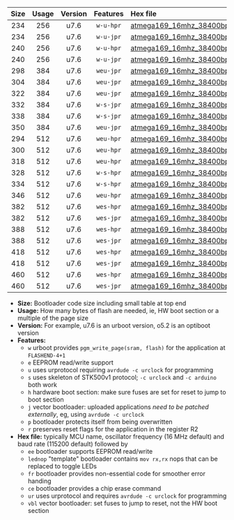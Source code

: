 |Size|Usage|Version|Features|Hex file|
|:-:|:-:|:-:|:-:|:--|
|234|256|u7.6|`w-u-hpr`|[atmega169_16mhz_38400bps_ur.hex](https://raw.githubusercontent.com/stefanrueger/urboot/main/bootloaders/atmega169/fcpu_16mhz/38400_bps/atmega169_16mhz_38400bps_ur.hex)|
|234|256|u7.6|`w-u-jpr`|[atmega169_16mhz_38400bps_ur_vbl.hex](https://raw.githubusercontent.com/stefanrueger/urboot/main/bootloaders/atmega169/fcpu_16mhz/38400_bps/atmega169_16mhz_38400bps_ur_vbl.hex)|
|240|256|u7.6|`w-u-hpr`|[atmega169_16mhz_38400bps_lednop_ur.hex](https://raw.githubusercontent.com/stefanrueger/urboot/main/bootloaders/atmega169/fcpu_16mhz/38400_bps/atmega169_16mhz_38400bps_lednop_ur.hex)|
|240|256|u7.6|`w-u-jpr`|[atmega169_16mhz_38400bps_lednop_ur_vbl.hex](https://raw.githubusercontent.com/stefanrueger/urboot/main/bootloaders/atmega169/fcpu_16mhz/38400_bps/atmega169_16mhz_38400bps_lednop_ur_vbl.hex)|
|298|384|u7.6|`weu-jpr`|[atmega169_16mhz_38400bps_ee_ur_vbl.hex](https://raw.githubusercontent.com/stefanrueger/urboot/main/bootloaders/atmega169/fcpu_16mhz/38400_bps/atmega169_16mhz_38400bps_ee_ur_vbl.hex)|
|304|384|u7.6|`weu-jpr`|[atmega169_16mhz_38400bps_ee_lednop_ur_vbl.hex](https://raw.githubusercontent.com/stefanrueger/urboot/main/bootloaders/atmega169/fcpu_16mhz/38400_bps/atmega169_16mhz_38400bps_ee_lednop_ur_vbl.hex)|
|322|384|u7.6|`weu-jpr`|[atmega169_16mhz_38400bps_ee_lednop_fr_ur_vbl.hex](https://raw.githubusercontent.com/stefanrueger/urboot/main/bootloaders/atmega169/fcpu_16mhz/38400_bps/atmega169_16mhz_38400bps_ee_lednop_fr_ur_vbl.hex)|
|332|384|u7.6|`w-s-jpr`|[atmega169_16mhz_38400bps_vbl.hex](https://raw.githubusercontent.com/stefanrueger/urboot/main/bootloaders/atmega169/fcpu_16mhz/38400_bps/atmega169_16mhz_38400bps_vbl.hex)|
|338|384|u7.6|`w-s-jpr`|[atmega169_16mhz_38400bps_lednop_vbl.hex](https://raw.githubusercontent.com/stefanrueger/urboot/main/bootloaders/atmega169/fcpu_16mhz/38400_bps/atmega169_16mhz_38400bps_lednop_vbl.hex)|
|350|384|u7.6|`weu-jpr`|[atmega169_16mhz_38400bps_ee_lednop_fr_ce_ur_vbl.hex](https://raw.githubusercontent.com/stefanrueger/urboot/main/bootloaders/atmega169/fcpu_16mhz/38400_bps/atmega169_16mhz_38400bps_ee_lednop_fr_ce_ur_vbl.hex)|
|294|512|u7.6|`weu-hpr`|[atmega169_16mhz_38400bps_ee_ur.hex](https://raw.githubusercontent.com/stefanrueger/urboot/main/bootloaders/atmega169/fcpu_16mhz/38400_bps/atmega169_16mhz_38400bps_ee_ur.hex)|
|300|512|u7.6|`weu-hpr`|[atmega169_16mhz_38400bps_ee_lednop_ur.hex](https://raw.githubusercontent.com/stefanrueger/urboot/main/bootloaders/atmega169/fcpu_16mhz/38400_bps/atmega169_16mhz_38400bps_ee_lednop_ur.hex)|
|318|512|u7.6|`weu-hpr`|[atmega169_16mhz_38400bps_ee_lednop_fr_ur.hex](https://raw.githubusercontent.com/stefanrueger/urboot/main/bootloaders/atmega169/fcpu_16mhz/38400_bps/atmega169_16mhz_38400bps_ee_lednop_fr_ur.hex)|
|328|512|u7.6|`w-s-hpr`|[atmega169_16mhz_38400bps.hex](https://raw.githubusercontent.com/stefanrueger/urboot/main/bootloaders/atmega169/fcpu_16mhz/38400_bps/atmega169_16mhz_38400bps.hex)|
|334|512|u7.6|`w-s-hpr`|[atmega169_16mhz_38400bps_lednop.hex](https://raw.githubusercontent.com/stefanrueger/urboot/main/bootloaders/atmega169/fcpu_16mhz/38400_bps/atmega169_16mhz_38400bps_lednop.hex)|
|346|512|u7.6|`weu-hpr`|[atmega169_16mhz_38400bps_ee_lednop_fr_ce_ur.hex](https://raw.githubusercontent.com/stefanrueger/urboot/main/bootloaders/atmega169/fcpu_16mhz/38400_bps/atmega169_16mhz_38400bps_ee_lednop_fr_ce_ur.hex)|
|382|512|u7.6|`wes-hpr`|[atmega169_16mhz_38400bps_ee.hex](https://raw.githubusercontent.com/stefanrueger/urboot/main/bootloaders/atmega169/fcpu_16mhz/38400_bps/atmega169_16mhz_38400bps_ee.hex)|
|382|512|u7.6|`wes-jpr`|[atmega169_16mhz_38400bps_ee_vbl.hex](https://raw.githubusercontent.com/stefanrueger/urboot/main/bootloaders/atmega169/fcpu_16mhz/38400_bps/atmega169_16mhz_38400bps_ee_vbl.hex)|
|388|512|u7.6|`wes-hpr`|[atmega169_16mhz_38400bps_ee_lednop.hex](https://raw.githubusercontent.com/stefanrueger/urboot/main/bootloaders/atmega169/fcpu_16mhz/38400_bps/atmega169_16mhz_38400bps_ee_lednop.hex)|
|388|512|u7.6|`wes-jpr`|[atmega169_16mhz_38400bps_ee_lednop_vbl.hex](https://raw.githubusercontent.com/stefanrueger/urboot/main/bootloaders/atmega169/fcpu_16mhz/38400_bps/atmega169_16mhz_38400bps_ee_lednop_vbl.hex)|
|418|512|u7.6|`wes-hpr`|[atmega169_16mhz_38400bps_ee_lednop_fr.hex](https://raw.githubusercontent.com/stefanrueger/urboot/main/bootloaders/atmega169/fcpu_16mhz/38400_bps/atmega169_16mhz_38400bps_ee_lednop_fr.hex)|
|418|512|u7.6|`wes-jpr`|[atmega169_16mhz_38400bps_ee_lednop_fr_vbl.hex](https://raw.githubusercontent.com/stefanrueger/urboot/main/bootloaders/atmega169/fcpu_16mhz/38400_bps/atmega169_16mhz_38400bps_ee_lednop_fr_vbl.hex)|
|460|512|u7.6|`wes-hpr`|[atmega169_16mhz_38400bps_ee_lednop_fr_ce.hex](https://raw.githubusercontent.com/stefanrueger/urboot/main/bootloaders/atmega169/fcpu_16mhz/38400_bps/atmega169_16mhz_38400bps_ee_lednop_fr_ce.hex)|
|460|512|u7.6|`wes-jpr`|[atmega169_16mhz_38400bps_ee_lednop_fr_ce_vbl.hex](https://raw.githubusercontent.com/stefanrueger/urboot/main/bootloaders/atmega169/fcpu_16mhz/38400_bps/atmega169_16mhz_38400bps_ee_lednop_fr_ce_vbl.hex)|

- **Size:** Bootloader code size including small table at top end
- **Usage:** How many bytes of flash are needed, ie, HW boot section or a multiple of the page size
- **Version:** For example, u7.6 is an urboot version, o5.2 is an optiboot version
- **Features:**
  + `w` urboot provides `pgm_write_page(sram, flash)` for the application at `FLASHEND-4+1`
  + `e` EEPROM read/write support
  + `u` uses urprotocol requiring `avrdude -c urclock` for programming
  + `s` uses skeleton of STK500v1 protocol; `-c urclock` and `-c arduino` both work
  + `h` hardware boot section: make sure fuses are set for reset to jump to boot section
  + `j` vector bootloader: uploaded applications *need to be patched externally*, eg, using `avrdude -c urclock`
  + `p` bootloader protects itself from being overwritten
  + `r` preserves reset flags for the application in the register R2
- **Hex file:** typically MCU name, oscillator frequency (16 MHz default) and baud rate (115200 default) followed by
  + `ee` bootloader supports EEPROM read/write
  + `lednop` "template" bootloader contains `mov rx,rx` nops that can be replaced to toggle LEDs
  + `fr` bootloader provides non-essential code for smoother error handing
  + `ce` bootloader provides a chip erase command
  + `ur` uses urprotocol and requires `avrdude -c urclock` for programming
  + `vbl` vector bootloader: set fuses to jump to reset, not the HW boot section
